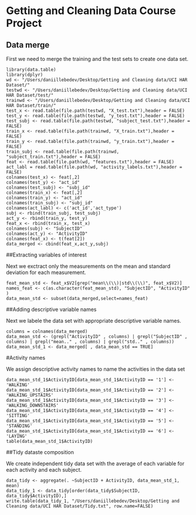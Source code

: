 Getting and Cleaning Data Course Project
========================================

## Data merge 

First we need to merge  the training and the test sets to create one data set.
```{r, message=FALSE, warning=FALSE}
library(data.table)
library(dplyr)
wd <- "/Users/daniillebedev/Desktop/Getting and Cleaning data/UCI HAR Dataset/"
testwd <- "/Users/daniillebedev/Desktop/Getting and Cleaning data/UCI HAR Dataset/test/"
trainwd <- "/Users/daniillebedev/Desktop/Getting and Cleaning data/UCI HAR Dataset/train/"
test_x <- read.table(file.path(testwd, "X_test.txt"),header = FALSE)
test_y <- read.table(file.path(testwd, "y_test.txt"),header = FALSE)
test_subj <- read.table(file.path(testwd, "subject_test.txt"),header = FALSE)
train_x <- read.table(file.path(trainwd, "X_train.txt"),header = FALSE)
train_y <- read.table(file.path(trainwd, "y_train.txt"),header = FALSE)
train_subj <- read.table(file.path(trainwd, "subject_train.txt"),header = FALSE)
feat <- read.table(file.path(wd, "features.txt"),header = FALSE)
act_labl = read.table(file.path(wd, "activity_labels.txt"),header = FALSE)
colnames(test_x) <- feat[,2]
colnames(test_y) <- "act_id"
colnames(test_subj) <- "subj_id"
colnames(train_x) <- feat[,2]
colnames(train_y) <- "act_id"
colnames(train_subj) <- "subj_id"
colnames(act_labl) <- c('act_id','act_type')
subj <- rbind(train_subj, test_subj)
act_y <- rbind(train_y, test_y)
feat_x <- rbind(train_x, test_x)
colnames(subj) <- "SubjectID"
colnames(act_y) <- "ActivityID"
colnames(feat_x) <- t(feat[2])
data_merged <- cbind(feat_x,act_y,subj)
```

##Extracting variables of interest

Next we exctract only the measurements on the mean and standard deviation for each measurement.
```{r}
feat_mean_std <- feat_x$V2[grep("mean\\(\\)|std\\(\\)", feat_x$V2)]
names_feat <- c(as.character(feat_mean_std), "SubjectID", "ActivityID" )
data_mean_std <- subset(data_merged,select=names_feat)
```


##Adding descriptive variable names 

Next we labele the data set with appropriate descriptive variable names.
```{r}
columns = colnames(data_merged)
data_mean_std <- (grepl("ActivityID" , columns) | grepl("SubjectID" , columns) | grepl("mean.." , columns) | grepl("std.." , columns))
data_mean_std_1 <- data_merged[ , data_mean_std == TRUE]
```

#Activity names

We assign descriptive activity names to name the activities in the data set
```{r}
data_mean_std_1$ActivityID[data_mean_std_1$ActivityID == '1'] <- 'WALKING'
data_mean_std_1$ActivityID[data_mean_std_1$ActivityID == '2'] <- 'WALKING_UPSTAIRS'
data_mean_std_1$ActivityID[data_mean_std_1$ActivityID == '3'] <- 'WALKING_DOWNSTAIRS'
data_mean_std_1$ActivityID[data_mean_std_1$ActivityID == '4'] <- 'SITTING'
data_mean_std_1$ActivityID[data_mean_std_1$ActivityID == '5'] <- 'STANDING'
data_mean_std_1$ActivityID[data_mean_std_1$ActivityID == '6'] <- 'LAYING'
table(data_mean_std_1$ActivityID)
```

##Tidy dataste composition

We create independent tidy data set with the average of each variable for each activity and each subject.
```{r}
data_tidy <- aggregate(. ~SubjectID + ActivityID, data_mean_std_1, mean)
data_tidy_1 <- data_tidy[order(data_tidy$SubjectID, data_tidy$ActivityID),]
write.table(data_tidy_1, "/Users/daniillebedev/Desktop/Getting and Cleaning data/UCI HAR Dataset/Tidy.txt", row.name=FALSE)
```
